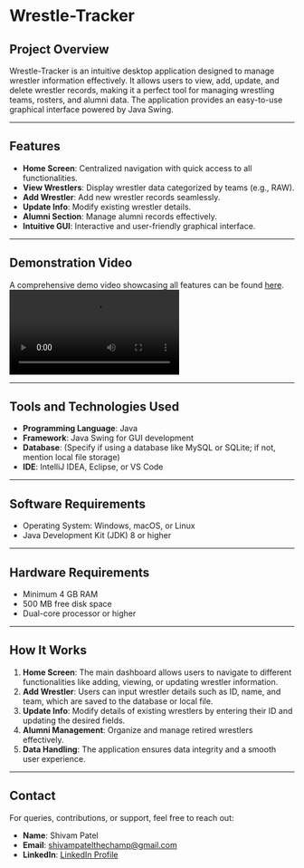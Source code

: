 # Wrestle-Tracker

## Project Overview
Wrestle-Tracker is an intuitive desktop application designed to manage wrestler information effectively. It allows users to view, add, update, and delete wrestler records, making it a perfect tool for managing wrestling teams, rosters, and alumni data. The application provides an easy-to-use graphical interface powered by Java Swing.

---

## Features
- **Home Screen**: Centralized navigation with quick access to all functionalities.
- **View Wrestlers**: Display wrestler data categorized by teams (e.g., RAW).
- **Add Wrestler**: Add new wrestler records seamlessly.
- **Update Info**: Modify existing wrestler details.
- **Alumni Section**: Manage alumni records effectively.
- **Intuitive GUI**: Interactive and user-friendly graphical interface.

---

## Demonstration Video
A comprehensive demo video showcasing all features can be found [here](https://www.linkedin.com/feed/update/urn:li:activity:7157026317299859456/).
![Demo Video](Wrestle-Tracker/src/icons/DemonstrationVideo(1)(1).mp4)

---

## Tools and Technologies Used
- **Programming Language**: Java
- **Framework**: Java Swing for GUI development
- **Database**: (Specify if using a database like MySQL or SQLite; if not, mention local file storage)
- **IDE**: IntelliJ IDEA, Eclipse, or VS Code

---

## Software Requirements
- Operating System: Windows, macOS, or Linux
- Java Development Kit (JDK) 8 or higher

---

## Hardware Requirements
- Minimum 4 GB RAM
- 500 MB free disk space
- Dual-core processor or higher

---

## How It Works
1. **Home Screen**: The main dashboard allows users to navigate to different functionalities like adding, viewing, or updating wrestler information.
2. **Add Wrestler**: Users can input wrestler details such as ID, name, and team, which are saved to the database or local file.
3. **Update Info**: Modify details of existing wrestlers by entering their ID and updating the desired fields.
4. **Alumni Management**: Organize and manage retired wrestlers effectively.
5. **Data Handling**: The application ensures data integrity and a smooth user experience.

---

## Contact
For queries, contributions, or support, feel free to reach out:
- **Name**: Shivam Patel
- **Email**: shivampatelthechamp@gmail.com
- **LinkedIn**: [LinkedIn Profile](https://www.linkedin.com/in/shivam-patel-34317b287/)
